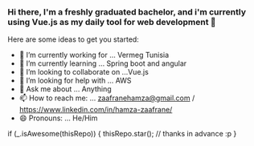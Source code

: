 ### Hi there, I'm a freshly graduated bachelor, and i'm currently using Vue.js as my daily tool for web development 👋


Here are some ideas to get you started:

- 🔭 I’m currently working for ... Vermeg Tunisia
- 🌱 I’m currently learning ... Spring boot and angular
- 👯 I’m looking to collaborate on ...Vue.js
- 🤔 I’m looking for help with ... AWS
- 💬 Ask me about ... Anything
- 📫 How to reach me: ... zaafranehamza@gmail.com / https://www.linkedin.com/in/hamza-zaafrane/
- 😄 Pronouns: ... He/Him

if (_.isAwesome(thisRepo)) {
  thisRepo.star(); // thanks in advance :p
}
